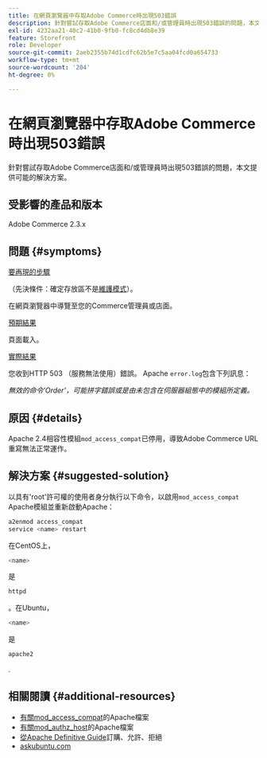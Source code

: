 ```yaml
---
title: 在網頁瀏覽器中存取Adobe Commerce時出現503錯誤
description: 針對嘗試存取Adobe Commerce店面和/或管理員時出現503錯誤的問題，本文提供可能的解決方案。
exl-id: 4232aa21-40c2-41b0-9fb0-fc8cd4db8e39
feature: Storefront
role: Developer
source-git-commit: 2aeb2355b74d1cdfc62b5e7c5aa04fcd0a654733
workflow-type: tm+mt
source-wordcount: '204'
ht-degree: 0%

---
```


# 在網頁瀏覽器中存取Adobe Commerce時出現503錯誤

針對嘗試存取Adobe Commerce店面和/或管理員時出現503錯誤的問題，本文提供可能的解決方案。

## 受影響的產品和版本

Adobe Commerce 2.3.x

## 問題 {#symptoms}

<u>要再現的步驟</u>

（先決條件：確定存放區不是[維護模式](https://experienceleague.adobe.com/en/docs/commerce-operations/configuration-guide/cli/set-mode#config-mode-show)）。

在網頁瀏覽器中導覽至您的Commerce管理員或店面。

<u>預期結果</u>

頁面載入。

<u>實際結果</u>

您收到HTTP 503 （服務無法使用）錯誤。 Apache `error.log`包含下列訊息：

*無效的命令&#39;Order&#39;，可能拼字錯誤或是由未包含在伺服器組態中的模組所定義。*

## 原因 {#details}

Apache 2.4相容性模組`mod_access_compat`已停用，導致Adobe Commerce URL重寫無法正常運作。

## 解決方案 {#suggested-solution}

以具有&#39;root&#39;許可權的使用者身分執行以下命令，以啟用`mod_access_compat` Apache模組並重新啟動Apache：

```bash
a2enmod access_compat
service <name> restart
```

在CentOS上，

```bash
<name>
```

是

```bash
httpd
```

。在Ubuntu，

```bash
<name>
```

是

```bash
apache2
```

.

## 相關閱讀 {#additional-resources}

* [有關mod\_access\_compat](https://httpd.apache.org/docs/current/mod/mod_access_compat.html)的Apache檔案
* [有關mod\_authz\_host](https://httpd.apache.org/docs/current/mod/mod_authz_host.html)的Apache檔案
* [從Apache Definitive Guide](https://docstore.mik.ua/orelly/linux/apache/ch05_06.htm)訂購、允許、拒絕
* [askubuntu.com](https://askubuntu.com/questions/335228/changes-in-apache-config-between-12-04-2-and-12-04-3-lts)
